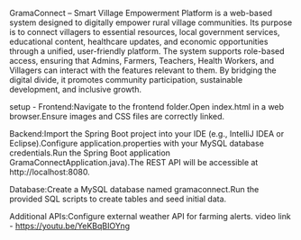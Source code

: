 GramaConnect – Smart Village Empowerment Platform is a web-based system designed to digitally empower rural village communities. Its purpose is to connect villagers to essential resources, local government services, educational content, healthcare updates, and economic opportunities through a unified, user-friendly platform. The system supports role-based access, ensuring that Admins, Farmers, Teachers, Health Workers, and Villagers can interact with the features relevant to them. By bridging the digital divide, it promotes community participation, sustainable development, and inclusive growth.

setup - Frontend:Navigate to the frontend folder.Open index.html in a web browser.Ensure images and CSS files are correctly linked.

Backend:Import the Spring Boot project into your IDE (e.g., IntelliJ IDEA or Eclipse).Configure application.properties with your MySQL database credentials.Run the Spring Boot application GramaConnectApplication.java).The REST API will be accessible at http://localhost:8080.

Database:Create a MySQL database named gramaconnect.Run the provided SQL scripts to create tables and seed initial data.

Additional APIs:Configure external weather API for farming alerts.
video link - https://youtu.be/YeKBqBIOYng
